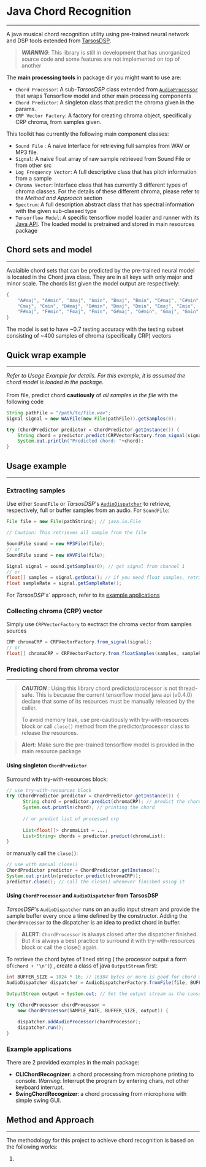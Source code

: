 # Java Chord Recognition

---

A java musical chord recognition utility using pre-trained neural network and DSP tools extended from [TarsosDSP][1]. 

> ***WARNING***: This library is still in development that has unorganized source code and some features are not implemented on top of another

The **main processing tools** in package dir you might want to use are:

- `Chord Processor`: A sub-*TarsosDSP* class extended from [`AudioProcessor`][3] that wraps Tensorflow model and
  other main processing components
- `Chord Predictor`: A singleton class that predict the chroma given in the params.
- `CRP Vector Factory`: A factory for creating chroma object, specifically CRP chroma, from samples given.

This toolkit has currently the following main component classes:

- `Sound File` : A naive Interface for retrieving full samples from WAV or MP3 file.
- `Signal`: A naive float array of raw sample retrieved from Sound File or from other src
- `Log Frequency Vector`: A full descriptive class that has pitch information from a sample
- `Chroma Vector`: Interface class that has currently 3 different types of chroma classes.
  For the details of these different chroma, please refer to the *Method and Approach* section
- `Spectrum`: A full description abstract class that has spectral information with the given sub-classed type
- `Tensorflow Model`: A specific tensorflow model loader and runner with its [Java API][2]. The loaded model is
  pretrained and stored in main resources package
  
## Chord sets and model

---

Avalaible chord sets that can be predicted by the pre-trained neural model is located in the Chord.java class. They are in all keys with only major and minor scale. The chords list given the model output are respectively:
```java
{
    "A#maj", "A#min", "Amaj", "Amin", "Bmaj", "Bmin", "C#maj", "C#min",
    "Cmaj", "Cmin", "D#maj", "D#min", "Dmaj", "Dmin", "Emaj", "Emin",
    "F#maj", "F#min", "Fmaj", "Fmin", "G#maj", "G#min", "Gmaj", "Gmin"
}
```  
The model is set to have ~0.7 testing accuracy with the testing subset consisting of ~400 samples of chroma (specifically CRP) vectors

## Quick wrap example

---

*Refer to Usage Example for details. For this example, it is assumed the chord model is loaded in the package*. 
<br><br>From file, predict chord **cautiously** of *all samples in the file* with the following code
```java
String pathFile = "/path/to/file.wav";
Signal signal = new WAVFile(new File(pathFile)).getSamples(0);

try (ChordPredictor predictor = ChordPredictor.getInstance()) {
    String chord = predictor.predict(CRPVectorFactory.from_signal(signal));
    System.out.println("Predicted chord: "+chord);
}
```
## Usage example

---

### Extracting samples
Use either `SoundFile` or *TarsosDSP*'s [`AudioDispatcher`][4] to retrieve, respectively, full or buffer 
samples from an audio. For `SoundFile`:
```java
File file = new File(pathString); // java.io.File

// Caution: This retrieves all sample from the file

SoundFile sound = new MP3File(file);
// or
SoundFile sound = new WAVFile(file);

Signal signal = sound.getSamples(0); // get signal from channel 1
// or
float[] samples = signal.getData(); // if you need float samples, retrieve its data of the audio
float sampleRate = signal.getSampleRate();
```
For *TarsosDSP*'s` approach, refer to its [example applications][5]

### Collecting  chroma (CRP) vector

Simply use `CRPVectorFactory` to exctract the chroma vector from samples sources
```java
CRP chromaCRP = CRPVectorFactory.from_signal(signal);
// or
float[] chromaCRP = CRPVectorFactory.from_floatSamples(samples, sampleRate);
```

### Predicting chord from chroma vector

---

> ***CAUTION*** : Using this library chord predictor/processor is not thread-safe. This is because the current tensorflow
> model java api (v0.4.0) declare that some of its resources must be manually released by the caller.
> 
> To avoid memory leak, use pre-cautiously with try-with-resources block or call `close()` method 
> from the predictor/processor class to release the resources.

> **Alert**: Make sure the pre-trained tensorflow model is provided in the main resource package 

#### Using singleton `ChordPredictor`

Surround with try-with-resources block:

```java
// use try-with-resources block
try (ChordPredictor predictor = ChordPredictor.getInstance()) {
      String chord = predictor.predict(chromaCRP); // predict the chord
      System.out.println(chord); // printing the chord
      
      // or predict list of processed crp
      
      List<float[]> chromaList = ...;
      List<String> chords = predictor.predict(chromaList);
}
```
or manually call the `close()`:

```java
// use with manual close()
ChordPredictor predictor = ChordPredictor.getInstance();
System.out.println(predictor.predict(chromaCRP)); 
predictor.close(); // call the close() whenever finished using it
```

#### Using `ChordProcessor` and `AudioDispatcher` from TarsosDSP

*TarsosDSP*'s `AudioDispatcher` runs on an audio input stream and provide the sample buffer
every once a time defined by the constructor. Adding the `ChordProcessor` to the dispatcher
is an idea to predict chord in buffer.
> **ALERT**: `ChordProcessor` is always closed after the dispatcher finished.
> But it is always a best practice to surround it with try-with-resources block or call the close() again.
 
To retrieve the chord bytes of lined string ( the processor output a form of`(chord + '\n')`) ,
create a class of java `OutputStream` first:

```java
int BUFFER_SIZE = 1024 * 16; // 16384 bytes or more is good for chord audio buffering
AudioDispatcher dispatcher = AudioDispatcherFactory.fromFile(file, BUFFER_SIZE, BUFFER_SIZE/2);

OutputStream output = System.out; // Set the output stream as the console

try (ChordProcessor chordProcessor = 
    new ChordProcessor(SAMPLE_RATE, BUFFER_SIZE, output)) {
    
    dispatcher.addAudioProcessor(chordProcessor);
    dispatcher.run();
}
```

### Example applications


There are 2 provided examples in the main package:

- **CLIChordRecognizer**: a chord processing from microphone printing to console. *Warning*:
Interrupt the program by entering chars, not other keyboard interrupt. 
- **SwingChordRecognizer**: a chord processing from microphone with simple swing GUI.

## Method and Approach

---

The methodology for this project to achieve chord recognition is based on the following works:

1. 

[1]: <https://github.com/JorenSix/TarsosDSP> "TarsosDSP"
[2]: https://www.tensorflow.org/jvm/api_docs/
[3]: https://0110.be/releases/TarsosDSP/TarsosDSP-2.4/TarsosDSP-2.4-Documentation/be/tarsos/dsp/AudioProcessor.html
[4]: https://0110.be/releases/TarsosDSP/TarsosDSP-2.4/TarsosDSP-2.4-Documentation/be/tarsos/dsp/AudioDispatcher.html
[5]: https://github.com/JorenSix/TarsosDSP#tarsosdsp-example-applications
